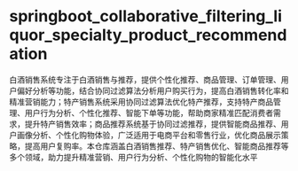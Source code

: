 # springboot_collaborative_filtering_liquor_specialty_product_recommendation
白酒销售系统专注于白酒销售与推荐，提供个性化推荐、商品管理、订单管理、用户偏好分析等功能，结合协同过滤算法分析用户购买行为，提高白酒销售转化率和精准营销能力；特产销售系统采用协同过滤算法优化特产推荐，支持特产商品管理、用户行为分析、个性化推荐、智能下单等功能，帮助商家精准匹配消费者需求，提升特产销售效率；商品推荐系统基于协同过滤推荐，提供智能商品推荐、用户画像分析、个性化购物体验，广泛适用于电商平台和零售行业，优化商品展示策略，提高用户复购率。本仓库涵盖白酒销售推荐、特产销售优化、智能商品推荐等多个领域，助力提升精准营销、用户行为分析、个性化购物的智能化水平
